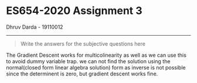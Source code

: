 # ES654-2020 Assignment 3

Dhruv Darda - 19110012

------

> Write the answers for the subjective questions here

The Gradient Descent works for multicolinearity as well as we can use this to avoid dummy variable trap.
we can not find the solution using the normal(closed form linear algebra solution) form as inverse is not possible since the determinent is zero, but gradient descent works fine.